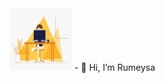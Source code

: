 <img src="https://github.com/rumeysalyk/rumeysalyk/blob/main/d4tvukbt5mra37cvwklk.gif" width="100" height="100" />
- 👋 Hi, I’m Rumeysa


<!---
rumeysalyk/rumeysalyk is a ✨ special ✨ repository because its `README.md` (this file) appears on your GitHub profile.
You can click the Preview link to take a look at your changes.
--->
